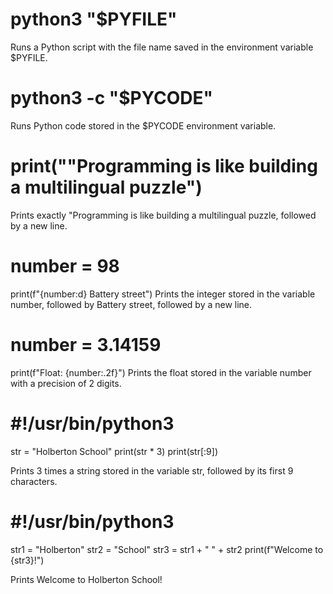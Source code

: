 # python3 "$PYFILE"
Runs a Python script with the file name saved in the environment variable $PYFILE.

# python3 -c "$PYCODE"
Runs Python code stored in the $PYCODE environment variable.

# print("\"Programming is like building a multilingual puzzle")
Prints exactly "Programming is like building a multilingual puzzle, followed by a new line.

# number = 98
print(f"{number:d} Battery street")
Prints the integer stored in the variable number, followed by Battery street, followed by a new line.

# number = 3.14159
print(f"Float: {number:.2f}")
Prints the float stored in the variable number with a precision of 2 digits.

# #!/usr/bin/python3
str = "Holberton School"
print(str * 3)
print(str[:9])

Prints 3 times a string stored in the variable str, followed by its first 9 characters.

# #!/usr/bin/python3
str1 = "Holberton"
str2 = "School"
str3 = str1 + " " + str2
print(f"Welcome to {str3}!")

Prints Welcome to Holberton School!


